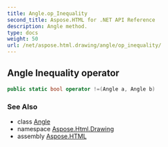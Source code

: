 ```yaml
---
title: Angle.op_Inequality
second_title: Aspose.HTML for .NET API Reference
description: Angle method. 
type: docs
weight: 50
url: /net/aspose.html.drawing/angle/op_inequality/
---
```

## Angle Inequality operator

```csharp
public static bool operator !=(Angle a, Angle b)
```

### See Also

* class [Angle](../)
* namespace [Aspose.Html.Drawing](../../angle/)
* assembly [Aspose.HTML](../../../)
